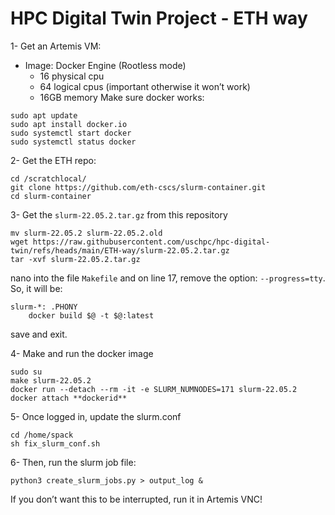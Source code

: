 # HPC Digital Twin Project - ETH way

1- Get an Artemis VM:
- Image: Docker Engine (Rootless mode)
  - 16 physical cpu
  - 64 logical cpus (important otherwise it won’t work)
  - 16GB memory
Make sure docker works:
```
sudo apt update
sudo apt install docker.io
sudo systemctl start docker
sudo systemctl status docker
```

2- Get the ETH repo:
```
cd /scratchlocal/
git clone https://github.com/eth-cscs/slurm-container.git
cd slurm-container
```

3- Get the `slurm-22.05.2.tar.gz` from this repository
```
mv slurm-22.05.2 slurm-22.05.2.old
wget https://raw.githubusercontent.com/uschpc/hpc-digital-twin/refs/heads/main/ETH-way/slurm-22.05.2.tar.gz
tar -xvf slurm-22.05.2.tar.gz
```

nano into the file `Makefile` and on line 17, remove the option: `--progress=tty`. So, it will be:

```
slurm-*: .PHONY
	docker build $@ -t $@:latest 
```
save and exit.

4- Make and run the docker image
```
sudo su
make slurm-22.05.2
docker run --detach --rm -it -e SLURM_NUMNODES=171 slurm-22.05.2
docker attach **dockerid**
```

5- Once logged in, update the slurm.conf
```
cd /home/spack
sh fix_slurm_conf.sh
```

6- Then, run the slurm job file:
```
python3 create_slurm_jobs.py > output_log &
```

If you don’t want this to be interrupted, run it in Artemis VNC!